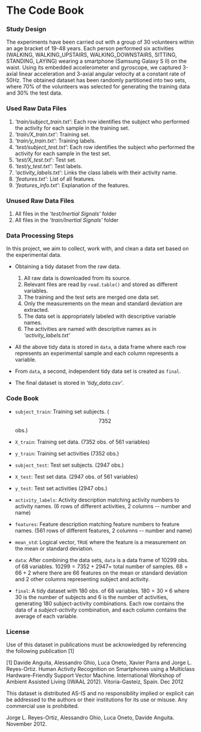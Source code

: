 # The Code Book

### Study Design

The experiments have been carried out with a group of 30 volunteers within an age bracket of 19-48 years. Each person performed six activities (WALKING, WALKING_UPSTAIRS, WALKING_DOWNSTAIRS, SITTING, STANDING, LAYING) wearing a smartphone (Samsung Galaxy S II) on the waist. Using its embedded accelerometer and gyroscope, we captured 3-axial linear acceleration and 3-axial angular velocity at a constant rate of 50Hz. The obtained dataset has been randomly partitioned into two sets, where 70% of the volunteers was selected for generating the training data and 30% the test data. 



### Used Raw Data Files

1. *'train/subject_train.txt'*: Each row identifies the subject who performed the activity for each sample in the training set.
2. *'train/X_train.txt'*: Training set.
3. *'train/y_train.txt'*: Training labels.
4. *'test/subject_test.txt'*: Each row identifies the subject who performed the activity for each sample in the test set.
5. *'test/X_test.txt*': Test set.
6. *'test/y_test.txt'*: Test labels.
7. *'activity_labels.txt'*: Links the class labels with their activity name.
8. *'features.txt'*: List of all features. 
9. *'features_info.txt'*: Explanation of the features.



### Unused Raw Data Files

1. All files in the *'test/Inertial Signals'* folder
2. All files in the *'train/Inertial Signals'* folder



### Data Processing Steps

In this project, we aim to collect, work with, and clean a data set based on the experimental data.

- Obtaining a tidy dataset from the raw data.
  1. All raw data is downloaded from its source.
  2. Relevant files are read by `read.table()` and stored as different variables. 
  3. The training and the test sets are merged one data set.
  4. Only the measurements on the mean and standard deviation are extracted.
  5. The data set is appropriately labeled with descriptive variable names.
  6. The activities are named with descriptive names as in *'activity_labels.txt'*

- All the above tidy data is stored in `data`, a data frame where each row represents an experimental sample and each column represents a variable.
- From `data`, a second, independent tidy data set is created as `final`. 
- The final dataset is stored in *'tidy_data.csv'*.



### Code Book

- `subject_train`: Training set subjects. ($$7352$$ obs.)
- `X_train`: Training set data. ($7352$ obs. of  $561$ variables)
- `y_train`: Training set activities ($7352$ obs.)
- `subject_test`: Test set subjects. ($2947$ obs.)
- `X_test`: Test set data. ($2947$ obs. of  $561$ variables)
- `y_test`: Test set activities ($2947$ obs.)
- `activity_labels`: Activity description matching activity numbers to activity names. ($6$ rows of different activities, $2$ columns -- number and name)
- `features`: Feature description matching feature numbers to feature names. ($561$ rows of different features, $2$ columns -- number and name)
- `mean_std`: Logical vector, `TRUE` where the feature is a measurement on the mean or standard deviation. 

- `data`: After combining the data sets, `data` is a data frame of $10299$ obs. of  $68$ variables. $10299 = 7352+2947=$ total number of samples. $68 = 66+2$ where there are $66$ features on the mean or standard deviation and $2$ other columns representing subject and activity.
-  `final`: A tidy dataset with $180$ obs. of  $68$ variables. $180 = 30\times6$ where $30$ is the number of subjects and $6$ is the number of activities, generating $180$ subject-activity combinations. Each row contains the data of a *subject-activity* combination, and each column contains the average of each variable.



### License
Use of this dataset in publications must be acknowledged by referencing the following publication [1] 

[1] Davide Anguita, Alessandro Ghio, Luca Oneto, Xavier Parra and Jorge L. Reyes-Ortiz. Human Activity Recognition on Smartphones using a Multiclass Hardware-Friendly Support Vector Machine. International Workshop of Ambient Assisted Living (IWAAL 2012). Vitoria-Gasteiz, Spain. Dec 2012

This dataset is distributed AS-IS and no responsibility implied or explicit can be addressed to the authors or their institutions for its use or misuse. Any commercial use is prohibited.

Jorge L. Reyes-Ortiz, Alessandro Ghio, Luca Oneto, Davide Anguita. November 2012.

